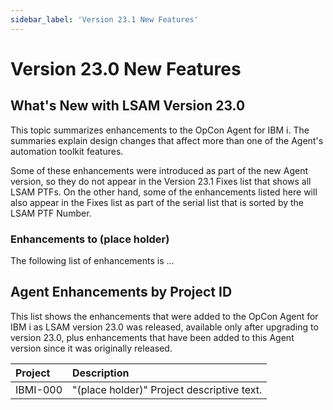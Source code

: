 ```yaml
---
sidebar_label: 'Version 23.1 New Features'
---
```


# Version 23.0 New Features
## What's New with LSAM Version 23.0
This topic summarizes enhancements to the OpCon Agent for IBM i. The summaries explain design changes that affect more than one of the Agent's automation toolkit features.

Some of these enhancements were introduced as part of the new Agent version, so they do not appear in the Version 23.1 Fixes list that shows all LSAM PTFs. On the other hand, some of the enhancements listed here will also appear in the Fixes list as part of the serial list that is sorted by the LSAM PTF Number.

### Enhancements to (place holder)
The following list of enhancements is ...

## Agent Enhancements by Project ID

This list shows the enhancements that were added to the OpCon Agent for IBM i as LSAM version 23.0 was released, available only after upgrading to version 23.0, plus enhancements that have been added to this Agent version since it was originally released.

| Project | Description |
| :------- | :----------- |
| IBMI-000 |"(place holder)" Project descriptive text.



